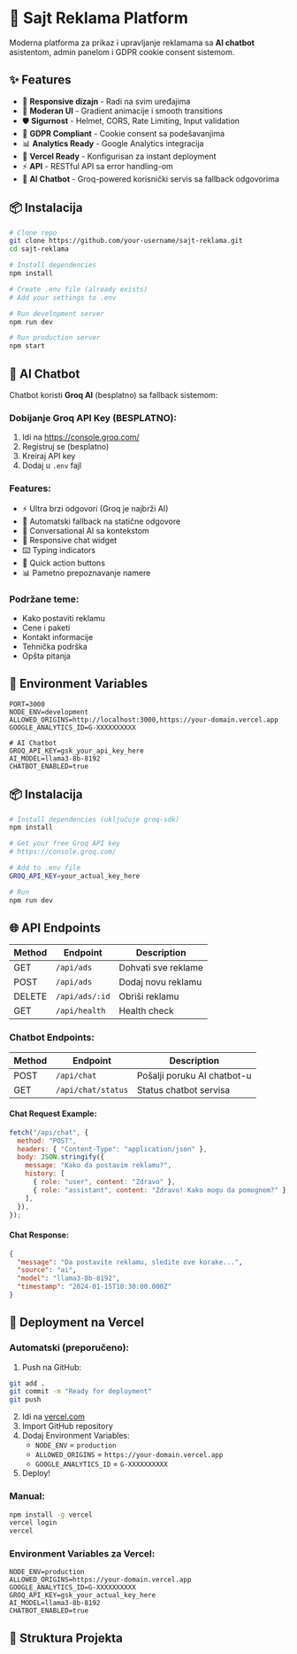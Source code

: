 # 🎯 Sajt Reklama Platform

Moderna platforma za prikaz i upravljanje reklamama sa **AI chatbot** asistentom, admin panelom i GDPR cookie consent sistemom.

## ✨ Features

- 📱 **Responsive dizajn** - Radi na svim uređajima
- 🎨 **Moderan UI** - Gradient animacije i smooth transitions
- 🛡️ **Sigurnost** - Helmet, CORS, Rate Limiting, Input validation
- 🍪 **GDPR Compliant** - Cookie consent sa podešavanjima
- 📊 **Analytics Ready** - Google Analytics integracija
- 🚀 **Vercel Ready** - Konfigurisan za instant deployment
- ⚡ **API** - RESTful API sa error handling-om
- 🤖 **AI Chatbot** - Groq-powered korisnički servis sa fallback odgovorima

## 📦 Instalacija

```bash
# Clone repo
git clone https://github.com/your-username/sajt-reklama.git
cd sajt-reklama

# Install dependencies
npm install

# Create .env file (already exists)
# Add your settings to .env

# Run development server
npm run dev

# Run production server
npm start
```

## 🤖 AI Chatbot

Chatbot koristi **Groq AI** (besplatno) sa fallback sistemom:

### Dobijanje Groq API Key (BESPLATNO):

1. Idi na https://console.groq.com/
2. Registruj se (besplatno)
3. Kreiraj API key
4. Dodaj u `.env` fajl

### Features:

- ⚡ Ultra brzi odgovori (Groq je najbrži AI)
- 🔄 Automatski fallback na statične odgovore
- 💬 Conversational AI sa kontekstom
- 📱 Responsive chat widget
- ⌨️ Typing indicators
- 🎯 Quick action buttons
- 📊 Pametno prepoznavanje namere

### Podržane teme:

- Kako postaviti reklamu
- Cene i paketi
- Kontakt informacije
- Tehnička podrška
- Opšta pitanja

## 🔧 Environment Variables

```env
PORT=3000
NODE_ENV=development
ALLOWED_ORIGINS=http://localhost:3000,https://your-domain.vercel.app
GOOGLE_ANALYTICS_ID=G-XXXXXXXXXX

# AI Chatbot
GROQ_API_KEY=gsk_your_api_key_here
AI_MODEL=llama3-8b-8192
CHATBOT_ENABLED=true
```

## 📦 Instalacija

```bash
# Install dependencies (uključuje groq-sdk)
npm install

# Get your free Groq API key
# https://console.groq.com/

# Add to .env file
GROQ_API_KEY=your_actual_key_here

# Run
npm run dev
```

## 🌐 API Endpoints

| Method | Endpoint       | Description         |
| ------ | -------------- | ------------------- |
| GET    | `/api/ads`     | Dohvati sve reklame |
| POST   | `/api/ads`     | Dodaj novu reklamu  |
| DELETE | `/api/ads/:id` | Obriši reklamu      |
| GET    | `/api/health`  | Health check        |

### Chatbot Endpoints:

| Method | Endpoint           | Description                 |
| ------ | ------------------ | --------------------------- |
| POST   | `/api/chat`        | Pošalji poruku AI chatbot-u |
| GET    | `/api/chat/status` | Status chatbot servisa      |

#### Chat Request Example:

```javascript
fetch("/api/chat", {
  method: "POST",
  headers: { "Content-Type": "application/json" },
  body: JSON.stringify({
    message: "Kako da postavim reklamu?",
    history: [
      { role: "user", content: "Zdravo" },
      { role: "assistant", content: "Zdravo! Kako mogu da pomognem?" },
    ],
  }),
});
```

#### Chat Response:

```json
{
  "message": "Da postavite reklamu, sledite ove korake...",
  "source": "ai",
  "model": "llama3-8b-8192",
  "timestamp": "2024-01-15T10:30:00.000Z"
}
```

## 🚀 Deployment na Vercel

### Automatski (preporučeno):

1. Push na GitHub:

```bash
git add .
git commit -m "Ready for deployment"
git push
```

2. Idi na [vercel.com](https://vercel.com)
3. Import GitHub repository
4. Dodaj Environment Variables:
   - `NODE_ENV` = `production`
   - `ALLOWED_ORIGINS` = `https://your-domain.vercel.app`
   - `GOOGLE_ANALYTICS_ID` = `G-XXXXXXXXXX`
5. Deploy!

### Manual:

```bash
npm install -g vercel
vercel login
vercel
```

### Environment Variables za Vercel:

```env
NODE_ENV=production
ALLOWED_ORIGINS=https://your-domain.vercel.app
GOOGLE_ANALYTICS_ID=G-XXXXXXXXXX
GROQ_API_KEY=gsk_your_actual_key_here
AI_MODEL=llama3-8b-8192
CHATBOT_ENABLED=true
```

## 📁 Struktura Projekta
